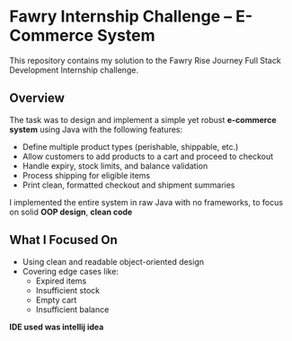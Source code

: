 # Fawry Internship Challenge – E-Commerce System

This repository contains my solution to the Fawry Rise Journey Full Stack Development Internship challenge.

## Overview

The task was to design and implement a simple yet robust **e-commerce system** using Java with the following features:

- Define multiple product types (perishable, shippable, etc.)
- Allow customers to add products to a cart and proceed to checkout
- Handle expiry, stock limits, and balance validation
- Process shipping for eligible items
- Print clean, formatted checkout and shipment summaries

I implemented the entire system in raw Java with no frameworks, to focus on solid **OOP design**, **clean code**

## What I Focused On

- Using clean and readable object-oriented design
- Covering edge cases like:
  - Expired items
  - Insufficient stock
  - Empty cart
  - Insufficient balance

**IDE used was intellij idea**


